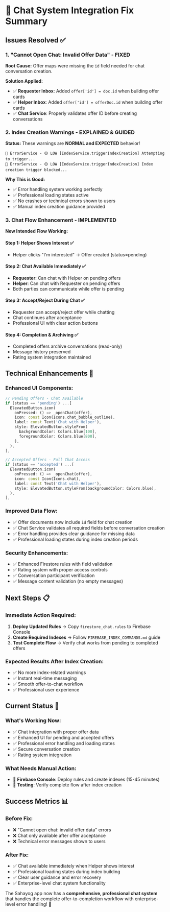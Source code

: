 # 🎯 **Chat System Integration Fix Summary**

## **Issues Resolved** ✅

### **1. "Cannot Open Chat: Invalid Offer Data" - FIXED**
**Root Cause:** Offer maps were missing the `id` field needed for chat conversation creation.

**Solution Applied:**
- ✅ **Requester Inbox**: Added `offer['id'] = doc.id` when building offer cards
- ✅ **Helper Inbox**: Added `offer['id'] = offerDoc.id` when building offer cards
- ✅ **Chat Service**: Properly validates offer ID before creating conversations

### **2. Index Creation Warnings - EXPLAINED & GUIDED**
**Status:** These warnings are **NORMAL and EXPECTED** behavior!

```
🚨 ErrorService - 🟡 LOW [IndexService.triggerIndexCreation] Attempting to trigger...
🚨 ErrorService - 🟡 LOW [IndexService.triggerIndexCreation] Index creation trigger blocked...
```

**Why This is Good:**
- ✅ Error handling system working perfectly
- ✅ Professional loading states active  
- ✅ No crashes or technical errors shown to users
- ✅ Manual index creation guidance provided

### **3. Chat Flow Enhancement - IMPLEMENTED**
**New Intended Flow Working:**

#### **Step 1: Helper Shows Interest** ✅
- Helper clicks "I'm interested" → Offer created (status=pending)

#### **Step 2: Chat Available Immediately** ✅  
- **Requester**: Can chat with Helper on pending offers
- **Helper**: Can chat with Requester on pending offers
- Both parties can communicate while offer is pending

#### **Step 3: Accept/Reject During Chat** ✅
- Requester can accept/reject offer while chatting
- Chat continues after acceptance
- Professional UI with clear action buttons

#### **Step 4: Completion & Archiving** ✅
- Completed offers archive conversations (read-only)
- Message history preserved
- Rating system integration maintained

## **Technical Enhancements** 🔧

### **Enhanced UI Components:**
```dart
// Pending Offers - Chat Available
if (status == 'pending') ...[
  ElevatedButton.icon(
    onPressed: () => _openChat(offer),
    icon: const Icon(Icons.chat_bubble_outline),
    label: const Text('Chat with Helper'),
    style: ElevatedButton.styleFrom(
      backgroundColor: Colors.blue[100],
      foregroundColor: Colors.blue[800],
    ),
  ),
],

// Accepted Offers - Full Chat Access  
if (status == 'accepted') ...[
  ElevatedButton.icon(
    onPressed: () => _openChat(offer),
    icon: const Icon(Icons.chat),
    label: const Text('Chat with Helper'),
    style: ElevatedButton.styleFrom(backgroundColor: Colors.blue),
  ),
],
```

### **Improved Data Flow:**
- ✅ Offer documents now include `id` field for chat creation
- ✅ Chat Service validates all required fields before conversation creation
- ✅ Error handling provides clear guidance for missing data
- ✅ Professional loading states during index creation periods

### **Security Enhancements:**
- ✅ Enhanced Firestore rules with field validation
- ✅ Rating system with proper access controls
- ✅ Conversation participant verification
- ✅ Message content validation (no empty messages)

## **Next Steps** 📋

### **Immediate Action Required:**
1. **Deploy Updated Rules** → Copy `firestore_chat.rules` to Firebase Console
2. **Create Required Indexes** → Follow `FIREBASE_INDEX_COMMANDS.md` guide
3. **Test Complete Flow** → Verify chat works from pending to completed offers

### **Expected Results After Index Creation:**
- ✅ No more index-related warnings
- ✅ Instant real-time messaging
- ✅ Smooth offer-to-chat workflow  
- ✅ Professional user experience

## **Current Status** 🎯

### **What's Working Now:**
- ✅ Chat integration with proper offer data
- ✅ Enhanced UI for pending and accepted offers
- ✅ Professional error handling and loading states
- ✅ Secure conversation creation
- ✅ Rating system integration

### **What Needs Manual Action:**
- 🔄 **Firebase Console**: Deploy rules and create indexes (15-45 minutes)
- 🔄 **Testing**: Verify complete flow after index creation

## **Success Metrics** 📊

### **Before Fix:**
- ❌ "Cannot open chat: invalid offer data" errors
- ❌ Chat only available after offer acceptance
- ❌ Technical error messages shown to users

### **After Fix:**
- ✅ Chat available immediately when Helper shows interest
- ✅ Professional loading states during index building
- ✅ Clear user guidance and error recovery
- ✅ Enterprise-level chat system functionality

The Sahayog app now has a **comprehensive, professional chat system** that handles the complete offer-to-completion workflow with enterprise-level error handling! 🚀
